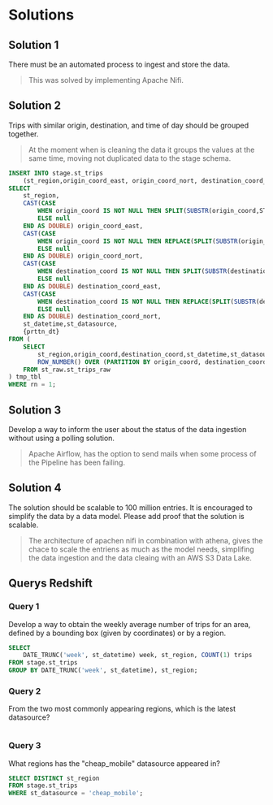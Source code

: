 # Solutions
## Solution 1
There must be an automated process to ingest and store the data.
> This was solved by implementing Apache Nifi.
## Solution 2
Trips with similar origin, destination, and time of day should be grouped together.
> At the moment when is cleaning the data it groups the values at the same time, moving not duplicated data to the stage schema.
```sql
INSERT INTO stage.st_trips 
    (st_region,origin_coord_east, origin_coord_nort, destination_coord_east, destination_coord_nort,st_datetime,st_datasource, prttn_dt)
SELECT 
    st_region,
    CAST(CASE 
        WHEN origin_coord IS NOT NULL THEN SPLIT(SUBSTR(origin_coord,STRPOS(origin_coord,'(')+1),' ')[1]
        ELSE null 
    END AS DOUBLE) origin_coord_east,
    CAST(CASE 
        WHEN origin_coord IS NOT NULL THEN REPLACE(SPLIT(SUBSTR(origin_coord,STRPOS(origin_coord,'(')+1),' ')[2], ')','')
        ELSE null 
    END AS DOUBLE) origin_coord_nort,
    CAST(CASE 
        WHEN destination_coord IS NOT NULL THEN SPLIT(SUBSTR(destination_coord,STRPOS(destination_coord,'(')+1),' ')[1]
        ELSE null 
    END AS DOUBLE) destination_coord_east,
    CAST(CASE 
        WHEN destination_coord IS NOT NULL THEN REPLACE(SPLIT(SUBSTR(destination_coord,STRPOS(destination_coord,'(')+1),' ')[2], ')','')
        ELSE null 
    END AS DOUBLE) destination_coord_nort,
    st_datetime,st_datasource,
    {prttn_dt} 
FROM (
    SELECT 
        st_region,origin_coord,destination_coord,st_datetime,st_datasource,
        ROW_NUMBER() OVER (PARTITION BY origin_coord, destination_coord, st_datetime ORDER BY st_datetime DESC) rn
    FROM st_raw.st_trips_raw
) tmp_tbl
WHERE rn = 1;
```
## Solution 3
Develop a way to inform the user about the status of the data ingestion without using a polling solution.
> Apache Airflow, has the option to send mails when some process of the Pipeline has been failing.

## Solution 4
The solution should be scalable to 100 million entries. It is encouraged to simplify the data by a data model. Please add proof that the solution is scalable.
> The architecture of apachen nifi in combination with athena, gives the chace to scale the entriens as much as the model needs, simplifing the data ingestion and the data cleaing with an AWS S3 Data Lake.

## Querys Redshift

### Query 1
Develop a way to obtain the weekly average number of trips for an area, defined by a bounding box (given by coordinates) or by a region.
```sql
SELECT 
	DATE_TRUNC('week', st_datetime) week, st_region, COUNT(1) trips 
FROM stage.st_trips
GROUP BY DATE_TRUNC('week', st_datetime), st_region;
```

### Query 2
From the two most commonly appearing regions, which is the latest datasource?
```sql

```

### Query 3
What regions has the "cheap_mobile" datasource appeared in?
```sql
SELECT DISTINCT st_region 
FROM stage.st_trips
WHERE st_datasource = 'cheap_mobile';
```